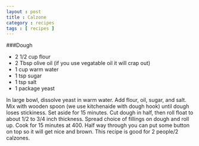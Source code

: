 ```yaml
---
layout : post
title : Calzone
category : recipes
tags : [ recipes ]
---
```

###Dough
* 2 1/2 cup flour
* 2 Tbsp olive oil (if you use vegatable oil it will crap out)
* 1 cup warm water
* 1 tsp sugar
* 1 tsp salt
* 1 package yeast

In large bowl, dissolve yeast in warm water.  Add flour, oil, sugar, and salt.  Mix with wooden spoon (we use kitchenaide with dough hook) until dough loses stickiness.  Set aside for 15 minutes.  Cut dough in half, then roll float to about 1/2 to 3/4 inch thickness.  Spread choice of fillings on dough and roll up.  Cook for 15 minutes at 400.  Half way through you can put some button on top so it will get nice and brown.  This recipe is good for 2 people/2 calzones.


